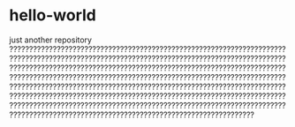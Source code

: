 # hello-world
just another repository
????????????????????????????????????????????????????????????????????????????????????????????????????????????????????????????????????????????????????????????????????????????????????????????????????????????????????????????????????????????????????????????????????????????????????????????????????????????????????????????????????????????????????????????????????????????????????????????????????????????????????????????????????????????????????????????????????????????????????????????????????????????????????????????????????????????????????????????????????????
